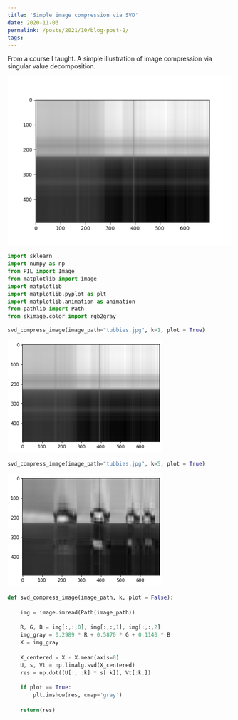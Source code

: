 ```yaml
---
title: 'Simple image compression via SVD'
date: 2020-11-03
permalink: /posts/2021/10/blog-post-2/
tags:
---
```


From a course I taught. A simple illustration of image compression via singular value decomposition.

![alt text](/images/tubbie_anim_small.gif)


```python
import sklearn
import numpy as np
from PIL import Image
from matplotlib import image
import matplotlib
import matplotlib.pyplot as plt
import matplotlib.animation as animation
from pathlib import Path
from skimage.color import rgb2gray
```

```python
svd_compress_image(image_path="tubbies.jpg", k=1, plot = True)
```

![alt text](/images/tubbie1.png)

```python
svd_compress_image(image_path="tubbies.jpg", k=5, plot = True)
```

![alt text](/images/tubbie5.png)

```python
def svd_compress_image(image_path, k, plot = False):
    
    img = image.imread(Path(image_path))
    
    R, G, B = img[:,:,0], img[:,:,1], img[:,:,2]
    img_gray = 0.2989 * R + 0.5870 * G + 0.1140 * B
    X = img_gray
    
    X_centered = X - X.mean(axis=0)
    U, s, Vt = np.linalg.svd(X_centered)
    res = np.dot((U[:, :k] * s[:k]), Vt[:k,])
    
    if plot == True:
        plt.imshow(res, cmap='gray')
    
    return(res)
```


